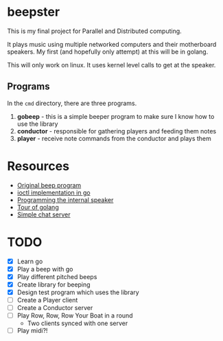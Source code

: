 # beepster

This is my final project for Parallel and Distributed computing.

It plays music using multiple networked computers and their motherboard
speakers. My first (and hopefully only attempt) at this will be in golang.

This will only work on linux. It uses kernel level calls to get at the 
speaker.

## Programs

In the `cmd` directory, there are three programs.

1. **gobeep** - this is a simple beeper program to make sure I know how to use
the library
2. **conductor** - responsible for gathering players and feeding them notes
3. **player** - receive note commands from the conductor and plays them

# Resources
- [Original beep program](https://github.com/johnath/beep/blob/master/beep.c)
- [ioctl implementation in go](https://github.com/edsrzf/fineline/blob/master/ioctl.go)
- [Programming the internal speaker](http://www.tldp.org/LDP/lpg/node83.html)
- [Tour of golang](https://tour.golang.org/)
- [Simple chat server](http://www.badgerr.co.uk/2011/06/20/golang-away-tcp-chat-server/)

# TODO
- [X] Learn go
- [X] Play a beep with go
- [X] Play different pitched beeps
- [X] Create library for beeping
- [X] Design test program which uses the library
- [ ] Create a Player client
- [ ] Create a Conductor server
- [ ] Play Row, Row, Row Your Boat in a round
	- Two clients synced with one server
- [ ] Play midi?!

